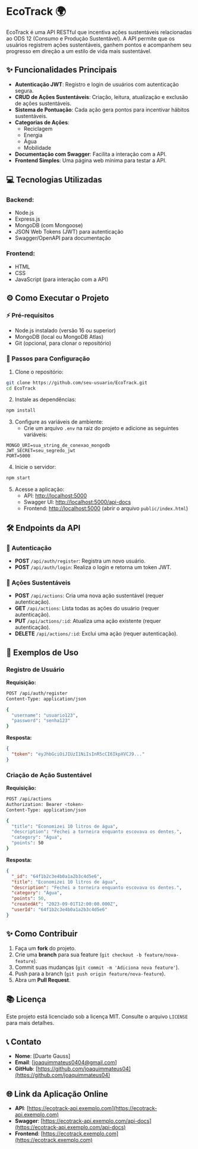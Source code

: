 # EcoTrack 🌍

EcoTrack é uma API RESTful que incentiva ações sustentáveis relacionadas ao ODS 12 (Consumo e Produção Sustentável). A API permite que os usuários registrem ações sustentáveis, ganhem pontos e acompanhem seu progresso em direção a um estilo de vida mais sustentável.

## ✨ Funcionalidades Principais

- **Autenticação JWT**: Registro e login de usuários com autenticação segura.
- **CRUD de Ações Sustentáveis**: Criação, leitura, atualização e exclusão de ações sustentáveis.
- **Sistema de Pontuação**: Cada ação gera pontos para incentivar hábitos sustentáveis.
- **Categorias de Ações**:
  - Reciclagem
  - Energia
  - Água
  - Mobilidade
- **Documentação com Swagger**: Facilita a interação com a API.
- **Frontend Simples**: Uma página web mínima para testar a API.

## 💻 Tecnologias Utilizadas

### Backend:
- Node.js
- Express.js
- MongoDB (com Mongoose)
- JSON Web Tokens (JWT) para autenticação
- Swagger/OpenAPI para documentação

### Frontend:
- HTML
- CSS
- JavaScript (para interação com a API)

## ⚙️ Como Executar o Projeto

### ⚡ Pré-requisitos
- Node.js instalado (versão 16 ou superior)
- MongoDB (local ou MongoDB Atlas)
- Git (opcional, para clonar o repositório)

### 🚶 Passos para Configuração

1. Clone o repositório:
```bash
git clone https://github.com/seu-usuario/EcoTrack.git
cd EcoTrack
```

2. Instale as dependências:
```bash
npm install
```

3. Configure as variáveis de ambiente:
   - Crie um arquivo `.env` na raiz do projeto e adicione as seguintes variáveis:
```env
MONGO_URI=sua_string_de_conexao_mongodb
JWT_SECRET=seu_segredo_jwt
PORT=5000
```

4. Inicie o servidor:
```bash
npm start
```

5. Acesse a aplicação:
   - API: [http://localhost:5000](http://localhost:5000)
   - Swagger UI: [http://localhost:5000/api-docs](http://localhost:5000/api-docs)
   - Frontend: [http://localhost:5000](http://localhost:5000) (abrir o arquivo `public/index.html`)

## 🛠️ Endpoints da API

### 🔐 Autenticação
- **POST** `/api/auth/register`: Registra um novo usuário.
- **POST** `/api/auth/login`: Realiza o login e retorna um token JWT.

### 🌱 Ações Sustentáveis
- **POST** `/api/actions`: Cria uma nova ação sustentável (requer autenticação).
- **GET** `/api/actions`: Lista todas as ações do usuário (requer autenticação).
- **PUT** `/api/actions/:id`: Atualiza uma ação existente (requer autenticação).
- **DELETE** `/api/actions/:id`: Exclui uma ação (requer autenticação).

## 🌟 Exemplos de Uso

### Registro de Usuário
**Requisição:**
```bash
POST /api/auth/register
Content-Type: application/json

{
  "username": "usuario123",
  "password": "senha123"
}
```

**Resposta:**
```json
{
  "token": "eyJhbGciOiJIUzI1NiIsInR5cCI6IkpXVCJ9..."
}
```

### Criação de Ação Sustentável
**Requisição:**
```bash
POST /api/actions
Authorization: Bearer <token>
Content-Type: application/json

{
  "title": "Economizei 10 litros de água",
  "description": "Fechei a torneira enquanto escovava os dentes.",
  "category": "Água",
  "points": 50
}
```

**Resposta:**
```json
{
  "_id": "64f1b2c3e4b0a1a2b3c4d5e6",
  "title": "Economizei 10 litros de água",
  "description": "Fechei a torneira enquanto escovava os dentes.",
  "category": "Água",
  "points": 50,
  "createdAt": "2023-09-01T12:00:00.000Z",
  "userId": "64f1b2c3e4b0a1a2b3c4d5e6"
}
```

## ✨ Como Contribuir

1. Faça um **fork** do projeto.
2. Crie uma **branch** para sua feature (`git checkout -b feature/nova-feature`).
3. Commit suas mudanças (`git commit -m 'Adiciona nova feature'`).
4. Push para a branch (`git push origin feature/nova-feature`).
5. Abra um **Pull Request**.

## 📚 Licença
Este projeto está licenciado sob a licença MIT. Consulte o arquivo `LICENSE` para mais detalhes.

## 📞 Contato
- **Nome**: [Duarte Gauss]
- **Email**: [joaquimmateus0404@gmail.com]
- **GitHub**: [https://github.com/joaquimmateus04](https://github.com/joaquimmateus04)

## 🌐 Link da Aplicação Online
- **API**: [https://ecotrack-api.exemplo.com](https://ecotrack-api.exemplo.com)
- **Swagger**: [https://ecotrack-api.exemplo.com/api-docs](https://ecotrack-api.exemplo.com/api-docs)
- **Frontend**: [https://ecotrack.exemplo.com](https://ecotrack.exemplo.com)

